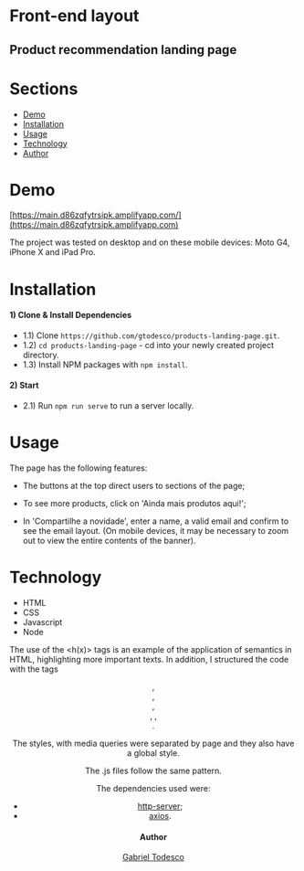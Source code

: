 # Front-end layout
## Product recommendation landing page

Sections
=================
   * [Demo](#demo)
   * [Installation](#installation)
   * [Usage](#usage)
   * [Technology](#technology)
   * [Author](#author)


Demo
============

[https://main.d86zqfytrsipk.amplifyapp.com/](https://main.d86zqfytrsipk.amplifyapp.com)

The project was tested on desktop and on these mobile devices: Moto G4, iPhone X and iPad Pro.


Installation
============

#### 1) Clone & Install Dependencies

- 1.1) Clone `https://github.com/gtodesco/products-landing-page.git`.
- 1.2) `cd products-landing-page` - cd into your newly created project directory.
- 1.3) Install NPM packages with `npm install`.

#### 2) Start

- 2.1) Run `npm run serve` to run a server locally.


Usage
============

The page has the following features:

- The buttons at the top direct users to sections of the page;

- To see more products, click on 'Ainda mais produtos aqui!';

- In 'Compartilhe a novidade', enter a name, a valid email and confirm to see the email layout. (On mobile devices, it may be necessary to zoom out to view the entire contents of the banner).


Technology
============

- HTML
- CSS
- Javascript
- Node

The use of the <h(x)> tags is an example of the application of semantics in HTML, highlighting more important texts.
In addition, I structured the code with the tags <header>, <nav>, <section>, <article>, <picture>, <footer>.

The styles, with media queries were separated by page and they also have a global style.

The .js files follow the same pattern.

The dependencies used were:

- [http-server](https://www.npmjs.com/package/http-server);
- [axios](https://www.npmjs.com/package/axios).


Author
============

[Gabriel Todesco](https://www.linkedin.com/in/gabriel-jensen-todesco/)
